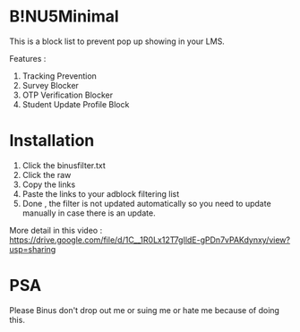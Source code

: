 # B!NU5Minimal
This is a block list to prevent pop up showing in your LMS.

Features :
1. Tracking Prevention
2. Survey Blocker
3. OTP Verification Blocker
4. Student Update Profile Block


# Installation
1. Click the binusfilter.txt
2. Click the raw
3. Copy the links
4. Paste the links to your adblock filtering list
5. Done , the filter is not updated automatically so you need to update manually in case there is an update.

More detail in this video : https://drive.google.com/file/d/1C__1R0Lx12T7gIldE-gPDn7vPAKdynxy/view?usp=sharing


# PSA
Please Binus don't drop out me or suing me or hate me because of doing this.
